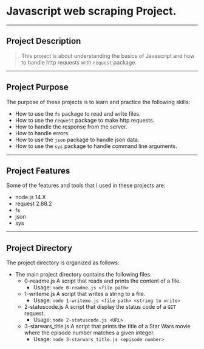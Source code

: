 # Javascript web scraping Project. 

----------------------------
## Project Description

> This project is about understanding the basics of Javascript and how to handle http requests with `request` package.
----------------------------
## Project Purpose

The purpose of these projects is to learn and practice the following skills:

- How to use the `fs` package to read and write files.
- How to use the `request` package to make http requests.
- How to handle the response from the server.
- How to handle errors.
- How to use the `json` package to handle json data.
- How to use the `sys` package to handle command line arguments.

----------------------------

## Project Features

Some of the features and tools that I used in these projects are:

- node.js 14.X
- request 2.88.2
- fs
- json
- sys

----------------------------
## Project Directory

The project directory is organized as follows:
- The main project directory contains the following files.
    - 0-readme.js
        A script that reads and prints the content of a file.
        - Usage: `node 0-readme.js <file path>`
    - 1-writeme.js
        A script that writes a string to a file.
        - Usage: `node 1-writeme.js <file path> <string to write>`
    - 2-statuscode.js
        A script that display the status code of a `GET` request.
        - Usage: `node 2-statuscode.js <URL>`
    - 3-starwars_title.js
        A script that prints the title of a Star Wars movie where the episode number matches a given integer.
        - Usage: `node 3-starwars_title.js <episode number>`
